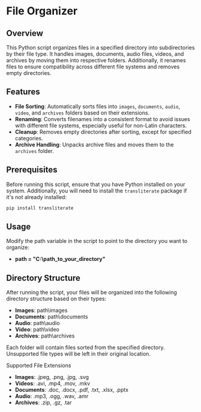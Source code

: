 # File Organizer

## Overview

This Python script organizes files in a specified directory into subdirectories by their file type. It handles images, documents, audio files, videos, and archives by moving them into respective folders. Additionally, it renames files to ensure compatibility across different file systems and removes empty directories.

## Features

- **File Sorting**: Automatically sorts files into `images`, `documents`, `audio`, `video`, and `archives` folders based on their extensions.
- **Renaming**: Converts filenames into a consistent format to avoid issues with different file systems, especially useful for non-Latin characters.
- **Cleanup**: Removes empty directories after sorting, except for specified categories.
- **Archive Handling**: Unpacks archive files and moves them to the `archives` folder.

## Prerequisites

Before running this script, ensure that you have Python installed on your system. Additionally, you will need to install the `transliterate` package if it's not already installed:

```bash
pip install transliterate
```

## Usage

Modify the path variable in the script to point to the directory you want to organize:
- **path = "C:\\path_to_your_directory"**

## Directory Structure

After running the script, your files will be organized into the following directory structure based on their types:

- **Images**: path\images
- **Documents**: path\documents
- **Audio**: path\audio
- **Video**: path\video
- **Archives**: path\archives

Each folder will contain files sorted from the specified directory. Unsupported file types will be left in their original location.

Supported File Extensions

- **Images**: .jpeg, .png, .jpg, .svg
- **Videos**: .avi, .mp4, .mov, .mkv
- **Documents**: .doc, .docx, .pdf, .txt, .xlsx, .pptx
- **Audio**: .mp3, .ogg, .wav, .amr
- **Archives**: .zip, .gz, .tar
